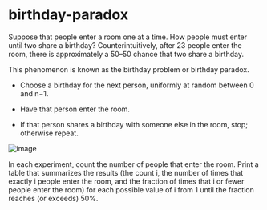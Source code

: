 # birthday-paradox

Suppose that people enter a room one at a time. How people must enter until two share a birthday? Counterintuitively, 
after 23 people enter the room, there is approximately a 50–50 chance that two share a birthday. 

This phenomenon is known as the birthday problem or birthday paradox.

  - Choose a birthday for the next person, uniformly at random between 0 and n−1.

  - Have that person enter the room.

  - If that person shares a birthday with someone else in the room, stop; otherwise repeat.

![image](https://user-images.githubusercontent.com/100317918/211558179-dc64959d-d50d-4574-9ea3-58f3c50fa825.png)


In each experiment, count the number of people that enter the room. Print a table that summarizes the results (the count i, the number of times that exactly i people enter the room, and the fraction of times that i or fewer people enter the room) for each possible value of i from 1 
until the fraction reaches (or exceeds) 50%.
